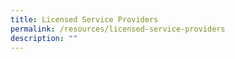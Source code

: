```yaml
---
title: Licensed Service Providers
permalink: /resources/licensed-service-providers
description: ""
---
```

